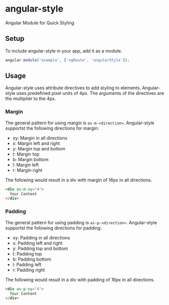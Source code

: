 # angular-style
Angular Module for Quick Styling

## Setup
To include angular-style in your app, add it as a module.
```javascript
angular.module('example', ['ngRoute', 'angularStyle']);
```

## Usage
Angular-style uses attribute directives to add styling to elements. Angular-style uses predefined pixel units of 4px. The arguments of the directives are the multiplier to the 4px.

### Margin
The general pattern for using margin is ```as-m-<direction>```. Angular-style supportst the following directions for margin:
* xy: Margin in all directions
* x: Margin left and right
* y: Margin top and bottom
* t: Margin top
* b: Margin bottom
* l: Margin left
* r: Margin right

The following would result in a div with margin of 16px in all directions.
```html
<div as-m-xy="4">
  Your Content
</div>
```

### Padding
The general pattern for using padding is ```as-p-<direction>```. Angular-style supportst the following directions for padding:
* xy: Padding in all directions
* x: Padding left and right
* y: Padding top and bottom
* t: Padding top
* b: Padding bottom
* l: Padding left
* r: Padding right

The following would result in a div with padding of 16px in all directions.
```html
<div as-p-xy="4">
  Your Content
</div>
```
